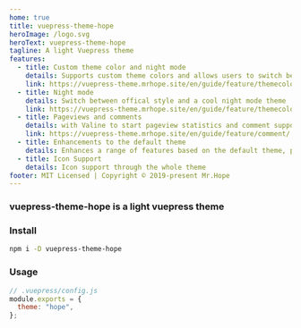 ```yaml
---
home: true
title: vuepress-theme-hope
heroImage: /logo.svg
heroText: vuepress-theme-hope
tagline: A light Vuepress theme
features:
  - title: Custom theme color and night mode
    details: Supports custom theme colors and allows users to switch between preset theme colors
    link: https://vuepress-theme.mrhope.site/en/guide/feature/themecolor/#custom-theme-color
  - title: Night mode
    details: Switch between offical style and a cool night mode theme
    link: https://vuepress-theme.mrhope.site/en/guide/feature/themecolor/#darkmode
  - title: Pageviews and comments
    details: with Valine to start pageview statistics and comment support
    link: https://vuepress-theme.mrhope.site/en/guide/feature/comment/
  - title: Enhancements to the default theme
    details: Enhances a range of features based on the default theme, path navigation, footer support, author display, etc.
  - title: Icon Support
    details: Icon support through the whole theme
footer: MIT Licensed | Copyright © 2019-present Mr.Hope
---
```


### vuepress-theme-hope is a light vuepress theme

### Install

```bash
npm i -D vuepress-theme-hope
```

### Usage

```js
// .vuepress/config.js
module.exports = {
  theme: "hope",
};
```
